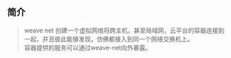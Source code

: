 ## 简介
> weave net 创建一个虚拟网络将跨主机，甚至局域网，云平台的容器连接到一起，并且彼此能够发现。仿佛都接入到同一个网络交换机上。  
容器提供的服务可以通过weave-net向外暴露。

